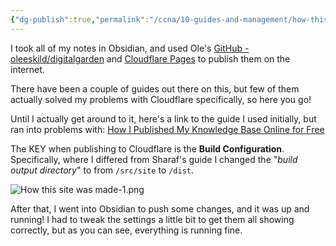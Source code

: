 ```yaml
---
{"dg-publish":true,"permalink":"/ccna/10-guides-and-management/how-this-site-was-made/"}
---
```


I took all of my notes in Obsidian, and used Ole's [GitHub - oleeskild/digitalgarden](https://github.com/oleeskild/digitalgarden) and [Cloudflare Pages](https://pages.cloudflare.com/) to publish them on the internet.

There have been a couple of guides out there on this, but few of them actually solved my problems with Cloudflare specifically, so here you go!

Until I actually get around to it, here's a link to the guide I used initially, but ran into problems with: [How I Published My Knowledge Base Online for Free](https://sharaf.cc/40-49-toolbox/40-note-taking/40-01-obsidian/guides/publish-obsidian-vault-for-free/)

The KEY when publishing to Cloudflare is the **Build Configuration**. Specifically, where I differed from Sharaf's guide I changed the "_build output directory_" to from `/src/site` to `/dist`.

![How this site was made-1.png](/img/user/Attachments/How%20this%20site%20was%20made-1.png)

After that, I went into Obsidian to push some changes, and it was up and running! I had to tweak the settings a little bit to get them all showing correctly, but as you can see, everything is running fine.
